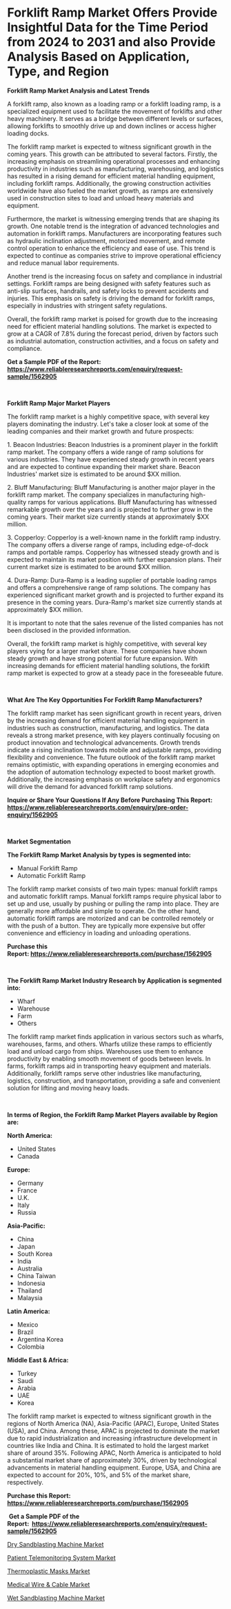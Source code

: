 <p><h1>Forklift Ramp Market Offers Provide Insightful Data for the Time Period from 2024 to 2031 and also Provide Analysis Based on Application, Type, and Region</h1></p><p><strong>Forklift Ramp Market Analysis and Latest Trends</strong></p>
<p><p>A forklift ramp, also known as a loading ramp or a forklift loading ramp, is a specialized equipment used to facilitate the movement of forklifts and other heavy machinery. It serves as a bridge between different levels or surfaces, allowing forklifts to smoothly drive up and down inclines or access higher loading docks.</p><p>The forklift ramp market is expected to witness significant growth in the coming years. This growth can be attributed to several factors. Firstly, the increasing emphasis on streamlining operational processes and enhancing productivity in industries such as manufacturing, warehousing, and logistics has resulted in a rising demand for efficient material handling equipment, including forklift ramps. Additionally, the growing construction activities worldwide have also fueled the market growth, as ramps are extensively used in construction sites to load and unload heavy materials and equipment.</p><p>Furthermore, the market is witnessing emerging trends that are shaping its growth. One notable trend is the integration of advanced technologies and automation in forklift ramps. Manufacturers are incorporating features such as hydraulic inclination adjustment, motorized movement, and remote control operation to enhance the efficiency and ease of use. This trend is expected to continue as companies strive to improve operational efficiency and reduce manual labor requirements.</p><p>Another trend is the increasing focus on safety and compliance in industrial settings. Forklift ramps are being designed with safety features such as anti-slip surfaces, handrails, and safety locks to prevent accidents and injuries. This emphasis on safety is driving the demand for forklift ramps, especially in industries with stringent safety regulations.</p><p>Overall, the forklift ramp market is poised for growth due to the increasing need for efficient material handling solutions. The market is expected to grow at a CAGR of 7.8% during the forecast period, driven by factors such as industrial automation, construction activities, and a focus on safety and compliance.</p></p>
<p><strong>Get a Sample PDF of the Report:&nbsp; <a href="https://www.reliableresearchreports.com/enquiry/request-sample/1562905">https://www.reliableresearchreports.com/enquiry/request-sample/1562905</a></strong></p>
<p>&nbsp;</p>
<p><strong>Forklift Ramp Major Market Players</strong></p>
<p><p>The forklift ramp market is a highly competitive space, with several key players dominating the industry. Let's take a closer look at some of the leading companies and their market growth and future prospects:</p><p>1. Beacon Industries: Beacon Industries is a prominent player in the forklift ramp market. The company offers a wide range of ramp solutions for various industries. They have experienced steady growth in recent years and are expected to continue expanding their market share. Beacon Industries' market size is estimated to be around $XX million.</p><p>2. Bluff Manufacturing: Bluff Manufacturing is another major player in the forklift ramp market. The company specializes in manufacturing high-quality ramps for various applications. Bluff Manufacturing has witnessed remarkable growth over the years and is projected to further grow in the coming years. Their market size currently stands at approximately $XX million.</p><p>3. Copperloy: Copperloy is a well-known name in the forklift ramp industry. The company offers a diverse range of ramps, including edge-of-dock ramps and portable ramps. Copperloy has witnessed steady growth and is expected to maintain its market position with further expansion plans. Their current market size is estimated to be around $XX million.</p><p>4. Dura-Ramp: Dura-Ramp is a leading supplier of portable loading ramps and offers a comprehensive range of ramp solutions. The company has experienced significant market growth and is projected to further expand its presence in the coming years. Dura-Ramp's market size currently stands at approximately $XX million.</p><p>It is important to note that the sales revenue of the listed companies has not been disclosed in the provided information.</p><p>Overall, the forklift ramp market is highly competitive, with several key players vying for a larger market share. These companies have shown steady growth and have strong potential for future expansion. With increasing demands for efficient material handling solutions, the forklift ramp market is expected to grow at a steady pace in the foreseeable future.</p></p>
<p>&nbsp;</p>
<p><strong>What Are The Key Opportunities For Forklift Ramp Manufacturers?</strong></p>
<p><p>The forklift ramp market has seen significant growth in recent years, driven by the increasing demand for efficient material handling equipment in industries such as construction, manufacturing, and logistics. The data reveals a strong market presence, with key players continually focusing on product innovation and technological advancements. Growth trends indicate a rising inclination towards mobile and adjustable ramps, providing flexibility and convenience. The future outlook of the forklift ramp market remains optimistic, with expanding operations in emerging economies and the adoption of automation technology expected to boost market growth. Additionally, the increasing emphasis on workplace safety and ergonomics will drive the demand for advanced forklift ramp solutions.</p></p>
<p><strong>Inquire or Share Your Questions If Any Before Purchasing This Report: <a href="https://www.reliableresearchreports.com/enquiry/pre-order-enquiry/1562905">https://www.reliableresearchreports.com/enquiry/pre-order-enquiry/1562905</a></strong></p>
<p>&nbsp;</p>
<p><strong>Market Segmentation</strong></p>
<p><strong>The Forklift Ramp Market Analysis by types is segmented into:</strong></p>
<p><ul><li>Manual Forklift Ramp</li><li>Automatic Forklift Ramp</li></ul></p>
<p><p>The forklift ramp market consists of two main types: manual forklift ramps and automatic forklift ramps. Manual forklift ramps require physical labor to set up and use, usually by pushing or pulling the ramp into place. They are generally more affordable and simple to operate. On the other hand, automatic forklift ramps are motorized and can be controlled remotely or with the push of a button. They are typically more expensive but offer convenience and efficiency in loading and unloading operations.</p></p>
<p><strong>Purchase this Report:&nbsp;<a href="https://www.reliableresearchreports.com/purchase/1562905">https://www.reliableresearchreports.com/purchase/1562905</a></strong></p>
<p>&nbsp;</p>
<p><strong>The Forklift Ramp Market Industry Research by Application is segmented into:</strong></p>
<p><ul><li>Wharf</li><li>Warehouse</li><li>Farm</li><li>Others</li></ul></p>
<p><p>The forklift ramp market finds application in various sectors such as wharfs, warehouses, farms, and others. Wharfs utilize these ramps to efficiently load and unload cargo from ships. Warehouses use them to enhance productivity by enabling smooth movement of goods between levels. In farms, forklift ramps aid in transporting heavy equipment and materials. Additionally, forklift ramps serve other industries like manufacturing, logistics, construction, and transportation, providing a safe and convenient solution for lifting and moving heavy loads.</p></p>
<p>&nbsp;</p>
<p><strong>In terms of Region, the Forklift Ramp Market Players available by Region are:</strong></p>
<p>
    <p> <strong> North America: </strong>
        <ul>
            <li>United States</li>
            <li>Canada</li>
        </ul>
        </p> 
    <p> <strong> Europe: </strong>
        <ul>
            <li>Germany</li>
            <li>France</li>
            <li>U.K.</li>
            <li>Italy</li>
            <li>Russia</li>
        </ul>
        </p> 
    <p> <strong> Asia-Pacific: </strong>
        <ul>
            <li>China</li>
            <li>Japan</li>
            <li>South Korea</li>
            <li>India</li>
            <li>Australia</li>
            <li>China Taiwan</li>
            <li>Indonesia</li>
            <li>Thailand</li>
            <li>Malaysia</li>
        </ul>
        </p> 
    <p> <strong> Latin America: </strong>
        <ul>
            <li>Mexico</li>
            <li>Brazil</li>
            <li>Argentina Korea</li>
            <li>Colombia</li>
        </ul>
        </p> 
    <p> <strong> Middle East & Africa: </strong>
        <ul>
            <li>Turkey</li>
            <li>Saudi</li>
            <li>Arabia</li>
            <li>UAE</li>
            <li>Korea</li>
        </ul>
    </p>
    </p>
<p><p>The forklift ramp market is expected to witness significant growth in the regions of North America (NA), Asia-Pacific (APAC), Europe, United States (USA), and China. Among these, APAC is projected to dominate the market due to rapid industrialization and increasing infrastructure development in countries like India and China. It is estimated to hold the largest market share of around 35%. Following APAC, North America is anticipated to hold a substantial market share of approximately 30%, driven by technological advancements in material handling equipment. Europe, USA, and China are expected to account for 20%, 10%, and 5% of the market share, respectively.</p></p>
<p><strong>Purchase this Report: <a href="https://www.reliableresearchreports.com/purchase/1562905">https://www.reliableresearchreports.com/purchase/1562905</a></strong></p>
<p>&nbsp;<strong>Get a Sample PDF of the Report:&nbsp;&nbsp;<a href="https://www.reliableresearchreports.com/enquiry/request-sample/1562905">https://www.reliableresearchreports.com/enquiry/request-sample/1562905</a></strong></p>
<p><strong></strong></p>
<p><p><a href="https://github.com/castoriffic/Market-Research-Report-List-2/blob/main/dry-sandblasting-machine-market.md">Dry Sandblasting Machine Market</a></p><p><a href="https://medium.com/@dorisstephens14/decoding-patient-telemonitoring-system-market-metrics-market-share-trends-and-growth-patterns-6456368a677d">Patient Telemonitoring System Market</a></p><p><a href="https://medium.com/@dorisstephens14/thermoplastic-masks-market-size-reveals-the-best-marketing-channels-in-global-industry-810e50bf6895">Thermoplastic Masks Market</a></p><p><a href="https://medium.com/@dorisstephens14/medical-wire-amp-cable-market-size-market-outlook-and-market-forecast-2023-to-2030-9a48186f82f4">Medical Wire & Cable Market</a></p><p><a href="https://github.com/mabutironaldo/Market-Research-Report-List-2/blob/main/wet-sandblasting-machine-market.md">Wet Sandblasting Machine Market</a></p></p>